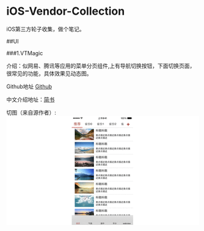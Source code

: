 # iOS-Vendor-Collection
iOS第三方轮子收集，做个笔记。

##UI

###1.VTMagic

介绍：似网易、腾讯等应用的菜单分页组件,上有导航切换按钮，下面切换页面，很常见的功能，具体效果见动态图。

Github地址 [Github](https://github.com/tianzhuo112/VTMagic)

中文介绍地址：[简书](http://www.jianshu.com/p/cb2edb21055f)

切图（来自源作者）:
![preview image](images/VTMagic/magic.gif)